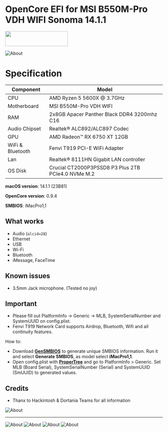 # OpenCore EFI for MSI B550M-Pro VDH WIFI Sonoma 14.1.1

<img src="https://github.com/acidanthera/OpenCorePkg/blob/master/Docs/Logos/OpenCore_with_text_Small.png" width="200" height="48"/>

![About](Images/MSI-B550PROVDH-1.png)

# Specification

| **Component** | **Model** |
| ------------- | --------- |
| CPU | AMD Ryzen 5 5600X @ 3.7GHz |
| Motherboard | MSI B550M-Pro VDH WIFI |
| RAM | 2x8GB Apacer Panther Black DDR4 3200mhz C16|
| Audio Chipset | Realtek® ALC892/ALC897 Codec |
| GPU | AMD Radeon™ RX 6750 XT 12GB |
| WiFi & Bluetooth | Fenvi T919 PCI-E WiFi Adapter |
| Lan |  Realtek® 8111HN Gigabit LAN controller |
| OS Disk | Crucial CT2000P3PSSD8 P3 Plus 2TB PCIe4.0 NVMe M.2 |

**macOS version**: 14.1.1 (23B81)  

**OpenCore version**: 0.9.4  

**SMBIOS**:  iMacPro1,1

## What works
- Audio (`alcid=28`)
- Ethernet
- USB
- Wi-Fi
- Bluetooth
- iMessage, FaceTime

## Known issues
- 3.5mm Jack microphone. (Tested no joy)

## Important
- Please fill out PlatformInfo -> Generic -> MLB, SystemSerialNumber and SystemUUID on config.plist.
- Fenvi T919 Network Card supports Airdrop, Bluetooth, Wifi and all continuity features.

How to: 
- Download [**GenSMBIOS**](https://github.com/corpnewt/GenSMBIOS) to generate unique SMBIOS information. Run it and select **Generate SMBIOS**, as model select **iMacPro1,1**.
- Open config.plist with [**ProperTree**](https://github.com/corpnewt/ProperTree) and go to PlatformInfo > Generic. Set MLB (Board Serial), SystemSerialNumber (Serial) and SystemUUID (SmUUID) to generated values.

## Credits
- Thanx to Hackintosh & Dortania Teams for all information

  
![About](Images/MSI-B550PROVDH-6.png)

---------------------------

![About](Images/MSI-B550PROVDH-2.png)
![About](Images/MSI-B550PROVDH-3.png)
![About](Images/MSI-B550PROVDH-4.png)
![About](Images/MSI-B550PROVDH-5.png)
